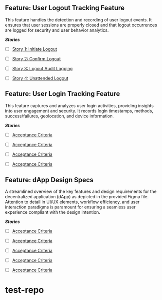 ## Feature: User Logout Tracking Feature
This feature handles the detection and recording of user logout events. It ensures that user sessions are properly closed and that logout occurrences are logged for security and user behavior analytics.

***Stories***
- [ ] [Story 1: Initiate Logout](https://github.com/rollymaduk/test-repo/issues/64)
- [ ] [Story 2: Confirm Logout](https://github.com/rollymaduk/test-repo/issues/65)
- [ ] [Story 3: Logout Audit Logging](https://github.com/rollymaduk/test-repo/issues/66)
- [ ] [Story 4: Unattended Logout](https://github.com/rollymaduk/test-repo/issues/67)




## Feature: User Login Tracking Feature
This feature captures and analyzes user login activities, providing insights into user engagement and security. It records login timestamps, methods, success/failures, geolocation, and device information.

***Stories***
- [ ] [Acceptance Criteria](https://github.com/rollymaduk/test-repo/issues/58)
- [ ] [Acceptance Criteria](https://github.com/rollymaduk/test-repo/issues/59)
- [ ] [Acceptance Criteria](https://github.com/rollymaduk/test-repo/issues/60)
- [ ] [Acceptance Criteria](https://github.com/rollymaduk/test-repo/issues/61)




## Feature: dApp Design Specs
A streamlined overview of the key features and design requirements for the decentralized application (dApp) as depicted in the provided Figma file. Attention to detail in UI/UX elements, workflow efficiency, and user interaction paradigms is paramount for ensuring a seamless user experience compliant with the design intention.

***Stories***
- [ ] [Acceptance Criteria](https://github.com/rollymaduk/test-repo/issues/37)
- [ ] [Acceptance Criteria](https://github.com/rollymaduk/test-repo/issues/38)
- [ ] [Acceptance Criteria](https://github.com/rollymaduk/test-repo/issues/39)
- [ ] [Acceptance Criteria](https://github.com/rollymaduk/test-repo/issues/40)
- [ ] [Acceptance Criteria](https://github.com/rollymaduk/test-repo/issues/41)




# test-repo
